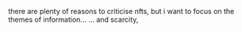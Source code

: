there are plenty of reasons to criticise nfts,
but i want to focus on the themes of information...
... and scarcity,
